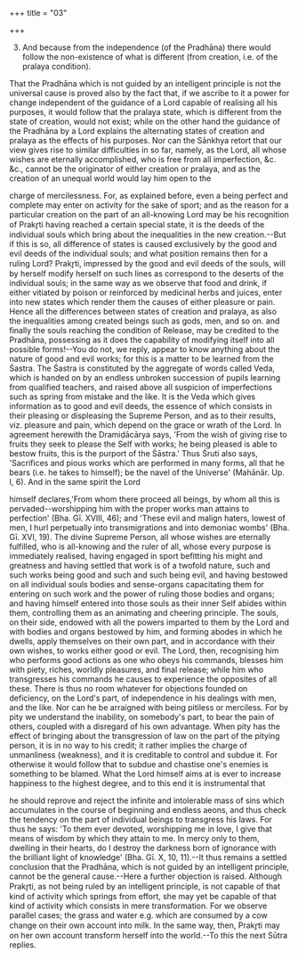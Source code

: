 +++
title = "03"

+++


3. And because from the independence (of the Pradhāna) there would follow the non-existence of what is different (from creation, i.e. of the pralaya condition).

That the Pradhāna which is not guided by an intelligent principle is not the universal cause is proved also by the fact that, if we ascribe to it a power for change independent of the guidance of a Lord capable of realising all his purposes, it would follow that the pralaya state, which is different from the state of creation, would not exist; while on the other hand the guidance of the Pradhāna by a Lord explains the alternating states of creation and pralaya as the effects of his purposes. Nor can the Sānkhya retort that our view gives rise to similar difficulties in so far, namely, as the Lord, all whose wishes are eternally accomplished, who is free from all imperfection, &c. &c., cannot be the originator of either creation or pralaya, and as the creation of an unequal world would lay him open to the

charge of mercilessness. For, as explained before, even a being perfect and complete may enter on activity for the sake of sport; and as the reason for a particular creation on the part of an all-knowing Lord may be his recognition of Prakr̥ti having reached a certain special state, it is the deeds of the individual souls which bring about the inequalities in the new creation.--But if this is so, all difference of states is caused exclusively by the good and evil deeds of the individual souls; and what position remains then for a ruling Lord? Prakr̥ti, impressed by the good and evil deeds of the souls, will by herself modify herself on such lines as correspond to the deserts of the individual souls; in the same way as we observe that food and drink, if either vitiated by poison or reinforced by medicinal herbs and juices, enter into new states which render them the causes of either pleasure or pain. Hence all the differences between states of creation and pralaya, as also the inequalities among created beings such as gods, men, and so on. and finally the souls reaching the condition of Release, may be credited to the Pradhāna, possessing as it does the capability of modifying itself into all possible forms!--You do not, we reply, appear to know anything about the nature of good and evil works; for this is a matter to be learned from the Śastra. The Śastra is constituted by the aggregate of words called Veda, which is handed on by an endless unbroken succession of pupils learning from qualified teachers, and raised above all suspicion of imperfections such as spring from mistake and the like. It is the Veda which gives information as to good and evil deeds, the essence of which consists in their pleasing or displeasing the Supreme Person, and as to their results, viz. pleasure and pain, which depend on the grace or wrath of the Lord. In agreement herewith the Dramiḍācārya says, 'From the wish of giving rise to fruits they seek to please the Self with works; he being pleased is able to bestow fruits, this is the purport of the Śāstra.' Thus Śruti also says, 'Sacrifices and pious works which are performed in many forms, all that he bears (i.e. he takes to himself); be the navel of the Universe' (Mahānār. Up. I, 6). And in the same spirit the Lord

himself declares,'From whom there proceed all beings, by whom all this is pervaded--worshipping him with the proper works man attains to perfection' (Bha. Gī. XVIII, 46); and 'These evil and malign haters, lowest of men, I hurl perpetually into transmigrations and into demoniac wombs' (Bha. Gī. XVI, 19). The divine Supreme Person, all whose wishes are eternally fulfilled, who is all-knowing and the ruler of all, whose every purpose is immediately realised, having engaged in sport befitting his might and greatness and having settled that work is of a twofold nature, such and such works being good and such and such being evil, and having bestowed on all individual souls bodies and sense-organs capacitating them for entering on such work and the power of ruling those bodies and organs; and having himself entered into those souls as their inner Self abides within them, controlling them as an animating and cheering principle. The souls, on their side, endowed with all the powers imparted to them by the Lord and with bodies and organs bestowed by him, and forming abodes in which he dwells, apply themselves on their own part, and in accordance with their own wishes, to works either good or evil. The Lord, then, recognising him who performs good actions as one who obeys his commands, blesses him with piety, riches, worldly pleasures, and final release; while him who transgresses his commands he causes to experience the opposites of all these. There is thus no room whatever for objections founded on deficiency, on the Lord's part, of independence in his dealings with men, and the like. Nor can he be arraigned with being pitiless or merciless. For by pity we understand the inability, on somebody's part, to bear the pain of others, coupled with a disregard of his own advantage. When pity has the effect of bringing about the transgression of law on the part of the pitying person, it is in no way to his credit; it rather implies the charge of unmanliness (weakness), and it is creditable to control and subdue it. For otherwise it would follow that to subdue and chastise one's enemies is something to be blamed. What the Lord himself aims at is ever to increase happiness to the highest degree, and to this end it is instrumental that

he should reprove and reject the infinite and intolerable mass of sins which accumulates in the course of beginning and endless aeons, and thus check the tendency on the part of individual beings to transgress his laws. For thus he says: 'To them ever devoted, worshipping me in love, I give that means of wisdom by which they attain to me. In mercy only to them, dwelling in their hearts, do I destroy the darkness born of ignorance with the brilliant light of knowledge' (Bha. Gī. X, 10, 11).--It thus remains a settled conclusion that the Pradhāna, which is not guided by an intelligent principle, cannot be the general cause.--Here a further objection is raised. Although Prakr̥ti, as not being ruled by an intelligent principle, is not capable of that kind of activity which springs from effort, she may yet be capable of that kind of activity which consists in mere transformation. For we observe parallel cases; the grass and water e.g. which are consumed by a cow change on their own account into milk. In the same way, then, Prakr̥ti may on her own account transform herself into the world.--To this the next Sūtra replies.

